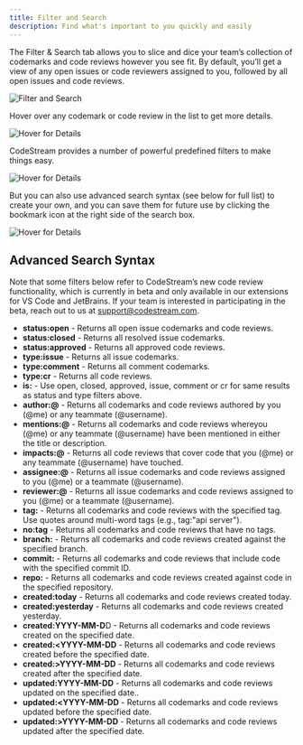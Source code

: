 ```yaml
---
title: Filter and Search
description: Find what's important to you quickly and easily
---
```


The Filter & Search tab allows you to slice and dice your team’s collection of
codemarks and code reviews however you see fit. By default, you’ll get a view of
any open issues or code reviewers assigned to you, followed by all open issues
and code reviews.

![Filter and Search](https://raw.githubusercontent.com/TeamCodeStream/CodeStream/master/images/FilterAndSearch.png)

Hover over any codemark or code review in the list to get more details.

![Hover for Details](https://raw.githubusercontent.com/TeamCodeStream/CodeStream/master/images/SearchHover.png)

CodeStream provides a number of powerful predefined filters to make things easy.

![Hover for Details](https://raw.githubusercontent.com/TeamCodeStream/CodeStream/master/images/Filters.png)

But you can also use advanced search syntax (see below for full list) to create
your own, and you can save them for future use by clicking the bookmark icon at
the right side of the search box.

![Hover for Details](https://raw.githubusercontent.com/TeamCodeStream/CodeStream/master/images/SavedFilter.png)

## Advanced Search Syntax

Note that some filters below refer to CodeStream’s new code review
functionality, which is currently in beta and only available in our extensions
for VS Code and JetBrains. If your team is interested in participating in the
beta, reach out to us at support@codestream.com.

- **status:open** - Returns all open issue codemarks and code reviews.
- **status:closed** - Returns all resolved issue codemarks.
- **status:approved** - Returns all approved code reviews.
- **type:issue** - Returns all issue codemarks.
- **type:comment** - Returns all comment codemarks.
- **type:cr** - Returns all code reviews.
- **is:** - Use open, closed, approved, issue, comment or cr for same results as status and type filters above.
- **author:@** - Returns all codemarks and code reviews authored by you (@me) or any teammate (@username).
- **mentions:@** - Returns all codemarks and code reviews whereyou (@me) or any teammate (@username) have been mentioned in either the title or description.
- **impacts:@** - Returns all code reviews that cover code that you (@me) or any teammate (@username) have touched.
- **assignee:@** - Returns all issue codemarks and code reviews assigned to you (@me) or a teammate (@username).
- **reviewer:@** - Returns all issue codemarks and code reviews assigned to you (@me) or a teammate (@username).
- **tag:** - Returns all codemarks and code reviews with the specified tag. Use quotes around multi-word tags (e.g., tag:"api server").
- **no:tag** - Returns all codemarks and code reviews that have no tags.
- **branch:** - Returns all codemarks and code reviews created against the specified branch.
- **commit:** - Returns all codemarks and code reviews that include code with the specified commit ID.
- **repo:** - Returns all codemarks and code reviews created against code in the specified repository.
- **created:today** - Returns all codemarks and code reviews created today.
- **created:yesterday** - Returns all codemarks and code reviews created yesterday.
- **created:YYYY-MM-D**D - Returns all codemarks and code reviews created on the specified date.
- **created:<YYYY-MM-DD** - Returns all codemarks and code reviews created before the specified date.
- **created:>YYYY-MM-DD** - Returns all codemarks and code reviews created after the specified date.
- **updated:YYYY-MM-DD** - Returns all codemarks and code reviews updated on the specified date..
- **updated:<YYYY-MM-DD** - Returns all codemarks and code reviews updated before the specified date.
- **updated:>YYYY-MM-DD** - Returns all codemarks and code reviews updated after the specified date.
